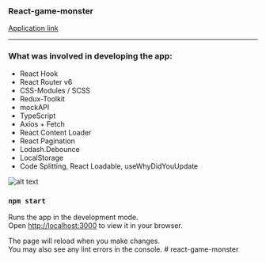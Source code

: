 ### React-game-monster

[Application link](https://react-game-monster.vercel.app)

---

### What was involved in developing the app:

- React Hook
- React Router v6
- CSS-Modules / SCSS
- Redux-Toolkit
- mockAPI
- TypeScript
- Axios + Fetch
- React Content Loader
- React Pagination
- Lodash.Debounce
- LocalStorage
- Code Splitting, React Loadable, useWhyDidYouUpdate

![alt text](screen.png 'GameMonster')

### `npm start`

Runs the app in the development mode.\
Open [http://localhost:3000](http://localhost:3000) to view it in your browser.

The page will reload when you make changes.\
You may also see any lint errors in the console.
#   r e a c t - g a m e - m o n s t e r  
 